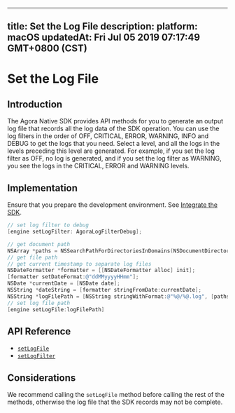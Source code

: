 
---
title: Set the Log File
description: 
platform: macOS
updatedAt: Fri Jul 05 2019 07:17:49 GMT+0800 (CST)
---
# Set the Log File
## Introduction
The Agora Native SDK provides API methods for you to generate an output log file that records all the log data of the SDK operation. You can use the log filters in the order of OFF, CRITICAL, ERROR, WARNING, INFO and DEBUG to get the logs that you need. Select a level, and all the logs in the levels preceding this level are generated. For example, if you set the log filter as OFF, no log is generated, and if you set the log filter as WARNING, you see the logs in the CRITICAL, ERROR and WARNING levels.

## Implementation
Ensure that you prepare the development environment. See [Integrate the SDK](../../en/Voice/android_video.md).

```Objective-C
// set log filter to debug
[engine setLogFilter: AgoraLogFilterDebug];

// get document path
NSArray *paths = NSSearchPathForDirectoriesInDomains(NSDocumentDirectory, NSUserDomainMask, YES);
// get file path
// get current timestamp to separate log files
NSDateFormatter *formatter = [[NSDateFormatter alloc] init];
[formatter setDateFormat:@"ddMMyyyyHHmm"];
NSDate *currentDate = [NSDate date];
NSString *dateString = [formatter stringFromDate:currentDate];
NSString *logFilePath = [NSString stringWithFormat:@"%@/%@.log", [paths objectAtIndex:0], dateString];
// set log file path
[engine setLogFile:logFilePath]
```

## API Reference

- [`setLogFile`](https://docs.agora.io/en/Voice/API%20Reference/oc/Classes/AgoraRtcEngineKit.html?transId=8d992290-01c1-11e9-a659-33e4b5b761ac#//api/name/setLogFile:)
- [`setLogFilter`](https://docs.agora.io/en/Voice/API%20Reference/oc/Classes/AgoraRtcEngineKit.html?transId=8d992290-01c1-11e9-a659-33e4b5b761ac#//api/name/setLogFilter:)

## Considerations

We recommend calling the `setLogFile` method before calling the rest of the methods, otherwise the log file that the SDK records may not be complete. 
